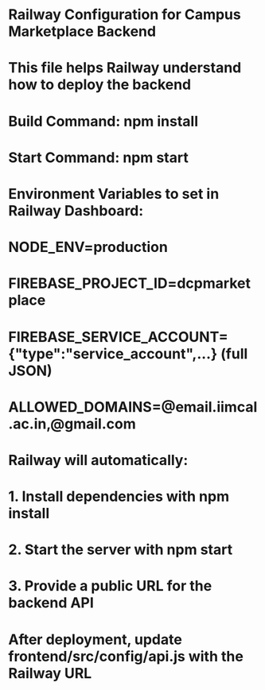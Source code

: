 # Railway Configuration for Campus Marketplace Backend

# This file helps Railway understand how to deploy the backend

# Build Command: npm install
# Start Command: npm start

# Environment Variables to set in Railway Dashboard:
# NODE_ENV=production
# FIREBASE_PROJECT_ID=dcpmarketplace
# FIREBASE_SERVICE_ACCOUNT={"type":"service_account",...} (full JSON)
# ALLOWED_DOMAINS=@email.iimcal.ac.in,@gmail.com

# Railway will automatically:
# 1. Install dependencies with npm install
# 2. Start the server with npm start
# 3. Provide a public URL for the backend API

# After deployment, update frontend/src/config/api.js with the Railway URL
